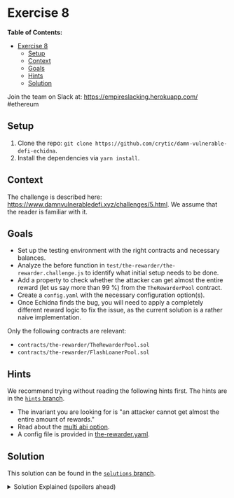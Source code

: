 # Exercise 8

**Table of Contents:**

- [Exercise 8](#exercise-8)
  - [Setup](#setup)
  - [Context](#context)
  - [Goals](#goals)
  - [Hints](#hints)
  - [Solution](#solution)

Join the team on Slack at: https://empireslacking.herokuapp.com/ #ethereum

## Setup

1. Clone the repo: `git clone https://github.com/crytic/damn-vulnerable-defi-echidna`.
2. Install the dependencies via `yarn install`.

## Context

The challenge is described here: https://www.damnvulnerabledefi.xyz/challenges/5.html. We assume that the reader is familiar with it.

## Goals

- Set up the testing environment with the right contracts and necessary balances.
- Analyze the before function in `test/the-rewarder/the-rewarder.challenge.js` to identify what initial setup needs to be done.
- Add a property to check whether the attacker can get almost the entire reward (let us say more than 99 %) from the `TheRewarderPool` contract.
- Create a `config.yaml` with the necessary configuration option(s).
- Once Echidna finds the bug, you will need to apply a completely different reward logic to fix the issue, as the current solution is a rather naive implementation.

Only the following contracts are relevant:

- `contracts/the-rewarder/TheRewarderPool.sol`
- `contracts/the-rewarder/FlashLoanerPool.sol`

## Hints

We recommend trying without reading the following hints first. The hints are in the [`hints` branch](https://github.com/crytic/damn-vulnerable-defi-echidna/tree/hints).

- The invariant you are looking for is "an attacker cannot get almost the entire amount of rewards."
- Read about the [multi abi option](../basic/common-testing-approaches.md#external-testing).
- A config file is provided in [the-rewarder.yaml](https://github.com/crytic/damn-vulnerable-defi-echidna/blob/solutions/the-rewarder.yaml).

## Solution

This solution can be found in the [`solutions` branch](https://github.com/crytic/damn-vulnerable-defi-echidna/blob/solutions/contracts/the-rewarder/EchidnaRewarder.sol).

[ctf]: https://www.damnvulnerabledefi.xyz/

<details>
<summary>Solution Explained (spoilers ahead)</summary>

The goal of the rewarder challenge is to realize that an arbitrary user can request a flash loan from the `FlashLoanerPool` and borrow the entire amount of Damn Valuable Tokens (DVT) available. Next, this amount of DVT can be deposited into `TheRewarderPool`. By doing this, the user affects the total proportion of tokens deposited in `TheRewarderPool` (and thus gets most of the percentage of deposited assets in that particular time on their side). Furthermore, if the user schedules this at the right time (once `REWARDS_ROUND_MIN_DURATION` is reached), a snapshot of users' deposits is taken. The user then immediately repays the loan (i.e., in the same transaction) and receives almost the entire reward in return.
In fact, this can be done even if the arbitrary user has no DVT.

Echidna reveals this vulnerability by finding the right order of two functions: simply calling (1) `TheRewarderPool.deposit()` (with prior approval) and (2) `TheRewarderPool.withdraw()` with the max amount of DVT borrowed through the flash loan in both mentioned functions.

See the example output below from Echidna:

```bash
echidna . --contract EchidnaRewarder --config ./the-rewarder.yaml
...

testRewards(): failed!💥
  Call sequence:
    *wait* Time delay: 441523 seconds Block delay: 9454
    setEnableDeposit(true) from: 0x0000000000000000000000000000000000030000
    setEnableWithdrawal(true) from: 0x0000000000000000000000000000000000030000
    flashLoan(39652220640884191256808) from: 0x0000000000000000000000000000000000030000
    testRewards() from: 0x0000000000000000000000000000000000030000

...
```

</details>
